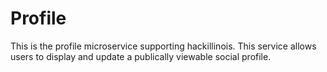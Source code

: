 Profile
=====

This is the profile microservice supporting hackillinois. This service allows users to display and update a publically viewable social profile.